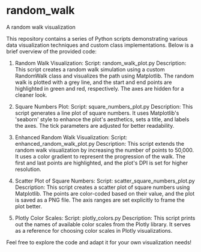 # random_walk
A random walk visualization

This repository contains a series of Python scripts demonstrating various data visualization techniques and custom class implementations. Below is a brief overview of the provided code:

1. Random Walk Visualization:
Script: random_walk_plot.py
Description: This script creates a random walk simulation using a custom RandomWalk class and visualizes the path using Matplotlib. The random walk is plotted with a grey line, and the start and end points are highlighted in green and red, respectively. The axes are hidden for a cleaner look.

2. Square Numbers Plot:
Script: square_numbers_plot.py
Description: This script generates a line plot of square numbers. It uses Matplotlib's 'seaborn' style to enhance the plot's aesthetics, sets a title, and labels the axes. The tick parameters are adjusted for better readability.

3. Enhanced Random Walk Visualization:
Script: enhanced_random_walk_plot.py
Description: This script extends the random walk visualization by increasing the number of points to 50,000. It uses a color gradient to represent the progression of the walk. The first and last points are highlighted, and the plot's DPI is set for higher resolution.

4. Scatter Plot of Square Numbers:
Script: scatter_square_numbers_plot.py
Description: This script creates a scatter plot of square numbers using Matplotlib. The points are color-coded based on their value, and the plot is saved as a PNG file. The axis ranges are set explicitly to frame the plot better.

5. Plotly Color Scales:
Script: plotly_colors.py
Description: This script prints out the names of available color scales from the Plotly library. It serves as a reference for choosing color scales in Plotly visualizations.

Feel free to explore the code and adapt it for your own visualization needs!

